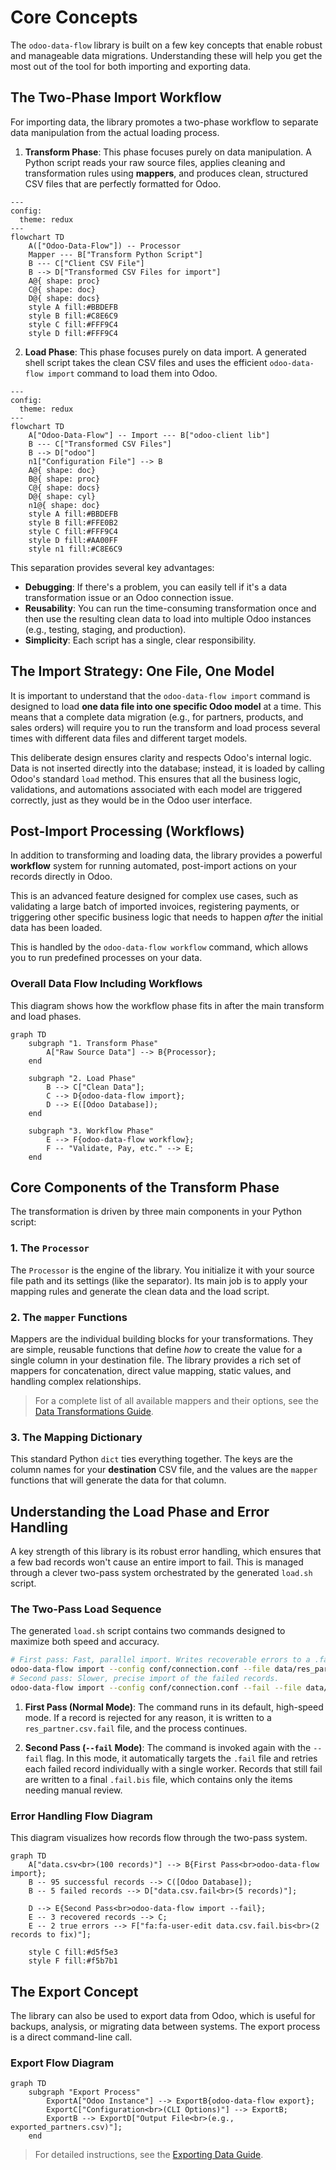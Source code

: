 # Core Concepts

The `odoo-data-flow` library is built on a few key concepts that enable robust and manageable data migrations. Understanding these will help you get the most out of the tool for both importing and exporting data.

## The Two-Phase Import Workflow

For importing data, the library promotes a two-phase workflow to separate data manipulation from the actual loading process.

1.  **Transform Phase**: This phase focuses purely on data manipulation. A Python script reads your raw source files, applies cleaning and transformation rules using **mappers**, and produces clean, structured CSV files that are perfectly formatted for Odoo.

```mermaid
---
config:
  theme: redux
---
flowchart TD
    A(["Odoo-Data-Flow"]) -- Processor
    Mapper --- B["Transform Python Script"]
    B --- C["Client CSV File"]
    B --> D["Transformed CSV Files for import"]
    A@{ shape: proc}
    C@{ shape: doc}
    D@{ shape: docs}
    style A fill:#BBDEFB
    style B fill:#C8E6C9
    style C fill:#FFF9C4
    style D fill:#FFF9C4
```

2.  **Load Phase**: This phase focuses purely on data import. A generated shell script takes the clean CSV files and uses the efficient `odoo-data-flow import` command to load them into Odoo.

```mermaid
---
config:
  theme: redux
---
flowchart TD
    A["Odoo-Data-Flow"] -- Import --- B["odoo-client lib"]
    B --- C["Transformed CSV Files"]
    B --> D["odoo"]
    n1["Configuration File"] --> B
    A@{ shape: doc}
    B@{ shape: proc}
    C@{ shape: docs}
    D@{ shape: cyl}
    n1@{ shape: doc}
    style A fill:#BBDEFB
    style B fill:#FFE0B2
    style C fill:#FFF9C4
    style D fill:#AA00FF
    style n1 fill:#C8E6C9
```

This separation provides several key advantages:

- **Debugging**: If there's a problem, you can easily tell if it's a data transformation issue or an Odoo connection issue.
- **Reusability**: You can run the time-consuming transformation once and then use the resulting clean data to load into multiple Odoo instances (e.g., testing, staging, and production).
- **Simplicity**: Each script has a single, clear responsibility.

## The Import Strategy: One File, One Model

It is important to understand that the `odoo-data-flow import` command is designed to load **one data file into one specific Odoo model** at a time. This means that a complete data migration (e.g., for partners, products, and sales orders) will require you to run the transform and load process several times with different data files and different target models.

This deliberate design ensures clarity and respects Odoo's internal logic. Data is not inserted directly into the database; instead, it is loaded by calling Odoo's standard `load` method. This ensures that all the business logic, validations, and automations associated with each model are triggered correctly, just as they would be in the Odoo user interface.

## Post-Import Processing (Workflows)

In addition to transforming and loading data, the library provides a powerful **workflow** system for running automated, post-import actions on your records directly in Odoo.

This is an advanced feature designed for complex use cases, such as validating a large batch of imported invoices, registering payments, or triggering other specific business logic that needs to happen _after_ the initial data has been loaded.

This is handled by the `odoo-data-flow workflow` command, which allows you to run predefined processes on your data.

### Overall Data Flow Including Workflows

This diagram shows how the workflow phase fits in after the main transform and load phases.

```mermaid
graph TD
    subgraph "1. Transform Phase"
        A["Raw Source Data"] --> B{Processor};
    end

    subgraph "2. Load Phase"
        B --> C["Clean Data"];
        C --> D{odoo-data-flow import};
        D --> E([Odoo Database]);
    end

    subgraph "3. Workflow Phase"
        E --> F{odoo-data-flow workflow};
        F -- "Validate, Pay, etc." --> E;
    end
```

## Core Components of the Transform Phase

The transformation is driven by three main components in your Python script:

### 1. The `Processor`

The `Processor` is the engine of the library. You initialize it with your source file path and its settings (like the separator). Its main job is to apply your mapping rules and generate the clean data and the load script.

### 2. The `mapper` Functions

Mappers are the individual building blocks for your transformations. They are simple, reusable functions that define _how_ to create the value for a single column in your destination file. The library provides a rich set of mappers for concatenation, direct value mapping, static values, and handling complex relationships.

> For a complete list of all available mappers and their options, see the [Data Transformations Guide](guides/03_data_transformations.md).

### 3. The Mapping Dictionary

This standard Python `dict` ties everything together. The keys are the column names for your **destination** CSV file, and the values are the `mapper` functions that will generate the data for that column.

## Understanding the Load Phase and Error Handling

A key strength of this library is its robust error handling, which ensures that a few bad records won't cause an entire import to fail. This is managed through a clever two-pass system orchestrated by the generated `load.sh` script.

### The Two-Pass Load Sequence

The generated `load.sh` script contains two commands designed to maximize both speed and accuracy.

```bash
# First pass: Fast, parallel import. Writes recoverable errors to a .fail file.
odoo-data-flow import --config conf/connection.conf --file data/res_partner.csv --model res.partner
# Second pass: Slower, precise import of the failed records.
odoo-data-flow import --config conf/connection.conf --fail --file data/res_partner.csv --model res.partner
```

1.  **First Pass (Normal Mode)**: The command runs in its default, high-speed mode. If a record is rejected for any reason, it is written to a `res_partner.csv.fail` file, and the process continues.

2.  **Second Pass (`--fail` Mode)**: The command is invoked again with the `--fail` flag. In this mode, it automatically targets the `.fail` file and retries each failed record individually with a single worker. Records that still fail are written to a final `.fail.bis` file, which contains only the items needing manual review.

### Error Handling Flow Diagram

This diagram visualizes how records flow through the two-pass system.

```mermaid
graph TD
    A["data.csv<br>(100 records)"] --> B{First Pass<br>odoo-data-flow import};
    B -- 95 successful records --> C([Odoo Database]);
    B -- 5 failed records --> D["data.csv.fail<br>(5 records)"];

    D --> E{Second Pass<br>odoo-data-flow import --fail};
    E -- 3 recovered records --> C;
    E -- 2 true errors --> F["fa:fa-user-edit data.csv.fail.bis<br>(2 records to fix)"];

    style C fill:#d5f5e3
    style F fill:#f5b7b1
```

## The Export Concept

The library can also be used to export data from Odoo, which is useful for backups, analysis, or migrating data between systems. The export process is a direct command-line call.

### Export Flow Diagram

```mermaid
graph TD
    subgraph "Export Process"
        ExportA["Odoo Instance"] --> ExportB{odoo-data-flow export};
        ExportC["Configuration<br>(CLI Options)"] --> ExportB;
        ExportB --> ExportD["Output File<br>(e.g., exported_partners.csv)"];
    end
```

> For detailed instructions, see the [Exporting Data Guide](guides/02_exporting_data.md).

